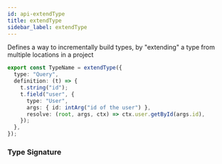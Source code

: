 ```yaml
---
id: api-extendType
title: extendType
sidebar_label: extendType
---
```


Defines a way to incrementally build types, by "extending" a type
from multiple locations in a project

```ts
export const TypeName = extendType({
  type: "Query",
  definition: (t) => {
    t.string("id");
    t.field("user", {
      type: "User",
      args: { id: intArg("id of the user") },
      resolve: (root, args, ctx) => ctx.user.getById(args.id),
    });
  },
});
```

### Type Signature

```

```

